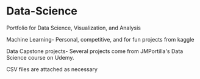 # Data-Science
Portfolio for Data Science, Visualization, and Analysis

Machine Learning- Personal, competitive, and for fun projects from kaggle

Data Capstone projects- Several projects come from JMPortilla's Data Science course on Udemy.

CSV files are attached as necessary

